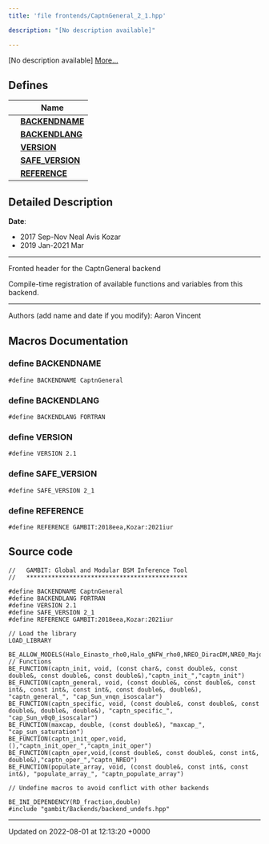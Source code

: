 ```yaml
---
title: 'file frontends/CaptnGeneral_2_1.hpp'

description: "[No description available]"

---
```







[No description available] [More...](#detailed-description)

## Defines

|                | Name           |
| -------------- | -------------- |
|  | **[BACKENDNAME](/documentation/code/files/captngeneral__2__1_8hpp/#define-backendname)**  |
|  | **[BACKENDLANG](/documentation/code/files/captngeneral__2__1_8hpp/#define-backendlang)**  |
|  | **[VERSION](/documentation/code/files/captngeneral__2__1_8hpp/#define-version)**  |
|  | **[SAFE_VERSION](/documentation/code/files/captngeneral__2__1_8hpp/#define-safe-version)**  |
|  | **[REFERENCE](/documentation/code/files/captngeneral__2__1_8hpp/#define-reference)**  |

## Detailed Description


**Date**: 

  * 2017 Sep-Nov Neal Avis Kozar 
  * 2019 Jan-2021 Mar 

------------------


Fronted header for the CaptnGeneral backend

Compile-time registration of available functions and variables from this backend.



------------------

Authors (add name and date if you modify): Aaron Vincent 




## Macros Documentation

### define BACKENDNAME

```
#define BACKENDNAME CaptnGeneral
```


### define BACKENDLANG

```
#define BACKENDLANG FORTRAN
```


### define VERSION

```
#define VERSION 2.1
```


### define SAFE_VERSION

```
#define SAFE_VERSION 2_1
```


### define REFERENCE

```
#define REFERENCE GAMBIT:2018eea,Kozar:2021iur
```


## Source code

```
//   GAMBIT: Global and Modular BSM Inference Tool
//   *********************************************

#define BACKENDNAME CaptnGeneral
#define BACKENDLANG FORTRAN
#define VERSION 2.1
#define SAFE_VERSION 2_1
#define REFERENCE GAMBIT:2018eea,Kozar:2021iur

// Load the library
LOAD_LIBRARY

BE_ALLOW_MODELS(Halo_Einasto_rho0,Halo_gNFW_rho0,NREO_DiracDM,NREO_MajoranaDM,NREO_scalarDM,DMEFT)
// Functions
BE_FUNCTION(captn_init, void, (const char&, const double&, const double&, const double&, const double&),"captn_init_","captn_init")
BE_FUNCTION(captn_general, void, (const double&, const double&, const int&, const int&, const int&, const double&, double&), "captn_general_", "cap_Sun_vnqn_isoscalar")
BE_FUNCTION(captn_specific, void, (const double&, const double&, const double&, double&, double&), "captn_specific_", "cap_Sun_v0q0_isoscalar")
BE_FUNCTION(maxcap, double, (const double&), "maxcap_", "cap_sun_saturation")
BE_FUNCTION(captn_init_oper,void,(),"captn_init_oper_","captn_init_oper")
BE_FUNCTION(captn_oper,void,(const double&, const double&, const int&, double&),"captn_oper_","captn_NREO")
BE_FUNCTION(populate_array, void, (const double&, const int&, const int&), "populate_array_", "captn_populate_array")

// Undefine macros to avoid conflict with other backends

BE_INI_DEPENDENCY(RD_fraction,double)
#include "gambit/Backends/backend_undefs.hpp"
```


-------------------------------

Updated on 2022-08-01 at 12:13:20 +0000
